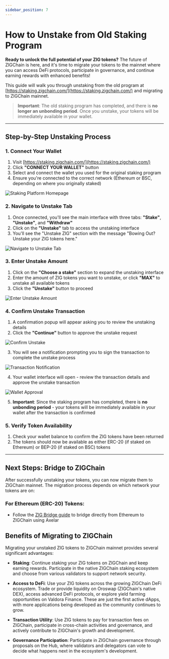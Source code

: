 ```yaml
---
sidebar_position: 7
---
```


# How to Unstake from Old Staking Program

**Ready to unlock the full potential of your ZIG tokens?** The future of ZIGChain is here, and it's time to migrate your tokens to the mainnet where you can access DeFi protocols, participate in governance, and continue earning rewards with enhanced benefits!

This guide will walk you through unstaking from the old program at [https://staking.zigchain.com/](https://staking.zigchain.com/) and migrating to ZIGChain mainnet.

> **Important**: The old staking program has completed, and there is **no longer an unbonding period**. Once you unstake, your tokens will be immediately available in your wallet.

---

## Step-by-Step Unstaking Process

### 1. Connect Your Wallet

1. Visit [https://staking.zigchain.com/](https://staking.zigchain.com/)
2. Click **"CONNECT YOUR WALLET"** button
3. Select and connect the wallet you used for the original staking program
4. Ensure you're connected to the correct network (Ethereum or BSC, depending on where you originally staked)

![Staking Platform Homepage](./img/unstake/unstake_homepage.png)

### 2. Navigate to Unstake Tab

1. Once connected, you'll see the main interface with three tabs: **"Stake"**, **"Unstake"**, and **"Withdraw"**
2. Click on the **"Unstake"** tab to access the unstaking interface
3. You'll see the "Unstake ZIG" section with the message "Bowing Out? Unstake your ZIG tokens here."

![Navigate to Unstake Tab](./img/unstake/unstake1.png)

### 3. Enter Unstake Amount

1. Click on the **"Choose a stake"** section to expand the unstaking interface
2. Enter the amount of ZIG tokens you want to unstake, or click **"MAX"** to unstake all available tokens
3. Click the **"Unstake"** button to proceed

![Enter Unstake Amount](./img/unstake/unstake3.png)

### 4. Confirm Unstake Transaction

1. A confirmation popup will appear asking you to review the unstaking details
2. Click the **"Continue"** button to approve the unstake request

![Confirm Unstake](./img/unstake/unstake4.png)

3. You will see a notification prompting you to sign the transaction to complete the unstake process

![Transaction Notification](./img/unstake/unstake5.png)

4. Your wallet interface will open - review the transaction details and approve the unstake transaction

![Wallet Approval](./img/unstake/unstake6.png)

5. **Important**: Since the staking program has completed, there is **no unbonding period** - your tokens will be immediately available in your wallet after the transaction is confirmed

### 5. Verify Token Availability

1. Check your wallet balance to confirm the ZIG tokens have been returned
2. The tokens should now be available as either ERC-20 (if staked on Ethereum) or BEP-20 (if staked on BSC) tokens

---

## Next Steps: Bridge to ZIGChain

After successfully unstaking your tokens, you can now migrate them to ZIGChain mainnet. The migration process depends on which network your tokens are on:

### For Ethereum (ERC-20) Tokens:

- Follow the [ZIG Bridge guide](../zigchain_hub/bridge.md#zig-bridge-axelar) to bridge directly from Ethereum to ZIGChain using Axelar

## Benefits of Migrating to ZIGChain

Migrating your unstaked ZIG tokens to ZIGChain mainnet provides several significant advantages:

- **Staking**: Continue staking your ZIG tokens on ZIGChain and keep earning rewards. Participate in the native ZIGChain staking ecosystem and choose from various validators to support network security.

- **Access to DeFi**: Use your ZIG tokens across the growing ZIGChain DeFi ecosystem. Trade or provide liquidity on Oroswap (ZIGChain's native DEX), access advanced DeFi protocols, or explore yield farming opportunities on Valdora Finance. These are just the first active dApps, with more applications being developed as the community continues to grow.

- **Transaction Utility**: Use ZIG tokens to pay for transaction fees on ZIGChain, participate in cross-chain activities and governance, and actively contribute to ZIGChain's growth and development.

- **Governance Participation**: Participate in ZIGChain governance through proposals on the Hub, where validators and delegators can vote to decide what happens next in the ecosystem's development.
